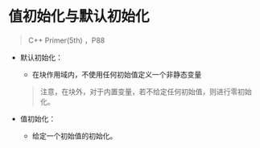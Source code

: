 # 值初始化与默认初始化

> C++ Primer(5th) ，P88



- 默认初始化：

  - 在块作用域内，不使用任何初始值定义一个非静态变量

  > 注意，在块外，对于内置变量，若不给定任何初始值，则进行零初始化。

- 值初始化：

  - 给定一个初始值的初始化。

  



